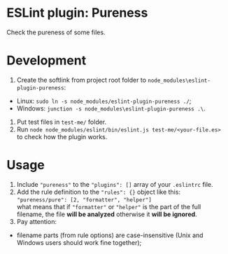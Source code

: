 # ESLint plugin: Pureness
Check the pureness of some files.

# Development
1. Create the softlink from project root folder to `node_modules\eslint-plugin-pureness`:
  - Linux: `sudo ln -s node_modules/eslint-plugin-pureness ./`;
  - Windows: `junction -s node_modules\eslint-plugin-pureness .\`.
1. Put test files in `test-me/` folder.
1. Run `node node_modules/eslint/bin/eslint.js test-me/<your-file.es>` to check how the plugin works.

# Usage
1. Include `"pureness"` to the `"plugins": []` array of your `.eslintrc` file.
1. Add the rule definition to the `"rules": {}` object like this:  
   `"pureness/pure": [2, "formatter", "helper"]`  
   what means that if `"formatter"` or `"helper"` is the part of the full filename, the file **will be analyzed** otherwise it **will be ignored**.
1. Pay attention:
  - filename parts (from rule options) are case-insensitive (Unix and Windows users should work fine together);
